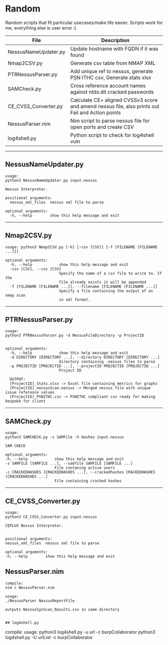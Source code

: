 # Random
Random scripts that fit particular usecases/make life easier. Scripts work for me, everything else is user error :)

|File   	|Description   	|
|---	|---	|
|NessusNameUpdater.py| Update hostname with FQDN if it was found|
|Nmap2CSV.py|Generate csv table from NMAP XML|
|PTRNessusParser.py|Add unique ref to nessus, generate PSN ITHC csv, Generate stats xlsx|
|SAMCheck.py| Cross reference account names against ntds.dit cracked passwords|
|CE_CVSS_Converter.py| Calculate CE+ aligned CVSSv3 score and amend nessus file, also prints out Fail and Action points|
|NessusParser.nim| Nim script to parse nessus file for open ports and create CSV|
|log4shell.py|Python script to check for log4shell vuln|


---
## NessusNameUpdater.py

```
usage:
python3 NessusNameUpdater.py input.nessus

Nessus Interpreter.

positional arguments:
  nessus_xml_files  nessus xml file to parse

optional arguments:
  -h, --help        show this help message and exit
  ```
 ---
## Nmap2CSV.py
```
usage: python3 Nmap2CSV.py [-h] [-csv [CSV]] [-f [FILENAME [FILENAME ...]]]

optional arguments:
  -h, --help            show this help message and exit
  -csv [CSV], --csv [CSV]
                        Specify the name of a csv file to write to. If the
                        file already exists it will be appended
  -f [FILENAME [FILENAME ...]], --filename [FILENAME [FILENAME ...]]
                        Specify a file containing the output of an nmap scan
                        in xml format.
 ```
 ---
 ## PTRNessusParser.py

```
usage:
python3 PTRNessusParser.py -d NessusFileDirectory -p ProjectID


optional arguments:
  -h, --help            show this help message and exit
  -d DIRECTORY [DIRECTORY ...], --directory DIRECTORY [DIRECTORY ...]
                        directory containing .nessus files to parse
  -p PROJECTID [PROJECTID ...], --projectID PROJECTID [PROJECTID ...]
                        Project ID
                        
  OUTPUT:
  [ProjectID]_Stats.xlsx -> Excel file containing metrics for graphs
  [ProjectID]_nessusScan.nessus -> Merged nessus file with unique issue reference values
  [ProjectID]_PSNITHC.csv -> PSNITHC compliant csv ready for making bespoke for client
  ```
  ---
  ## SAMCheck.py
  
  ```
  usage:
python3 SAMCHECK.py -s SAMFile -h Hashes input.nessus

SAM CHECK

optional arguments:
  -h, --help            show this help message and exit
  -s SAMFILE [SAMFILE ...], --samfile SAMFILE [SAMFILE ...]
                        File contaning active users
  -c CRACKEDHASHES [CRACKEDHASHES ...], --crackedhashes CRACKEDHASHES [CRACKEDHASHES ...]
                        File containing cracked hashes
  ```
  ---
  
  ## CE_CVSS_Converter.py
  ```
  usage:
python3 CE_CVSS_Converter.py input.nessus

CEPLUS Nessus Interpreter.


positional arguments:
  nessus_xml_files  nessus xml file to parse

optional arguments:
  -h, --help        show this help message and exit
  ```

## NessusParser.nim

```
compile:
nim c NessusParser.nim

usage:
./NessusParser NessusReportFile

outputs NessusSynScan_Results.csv in same directory


## log4shell.py

```
compile:
usage:
python3 log4shell.py -u url -c burpCollaborator
python3 log4shell.py -U urlList -c burpCollaborator
